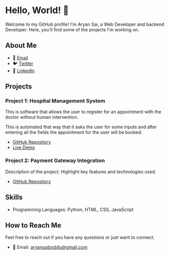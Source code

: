 
# Hello, World! 👋

Welcome to my GitHub profile! I'm Aryan Sai, a Web Developer and backend Developer. Here, you'll find some of the projects I'm working on.

## About Me

- 📧 [Email](mailto:aryansaiboddu@gmail.com)
- 🐦 [Twitter](https://twitter.com/aryansaiboddu)
- 💼 [LinkedIn](https://www.linkedin.com/aryansaiboddu/)

## Projects

### Project 1: Hospital Management System

This is software that allows the user to register for an appointment with the doctor without human intervention.

This is automated that way that it asks the user for some inputs and after entering all the fields the appointment for the user will be booked.

- [GitHub Repository](https://github.com/Aryan22145/Hospital-Management-System)
- [Live Demo](https://www.youtube.com/watch?v=okV5jH0sa9Q)

### Project 2: Payment Gateway Integration

Description of the project. Highlight key features and technologies used.

- [GitHub Repository](https://github.com/Aryan22145/Payment-Integration-Gateway)



## Skills

- Programming Languages: Python, HTML, CSS, JavaScript


## How to Reach Me

Feel free to reach out if you have any questions or just want to connect.

- 📧 Email: aryansaiboddu@gmail.com

